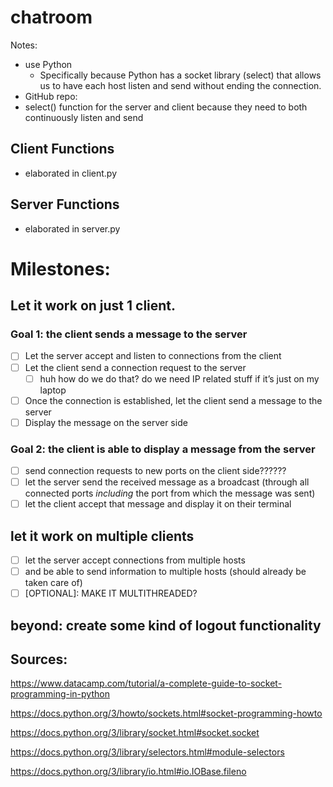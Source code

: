 # chatroom

Notes: 

- use Python
    - Specifically because Python has a socket library (select) that allows us to have each host listen and send without ending the connection.
- GitHub repo:
- select() function for the server and client because they need to both continuously listen and send

## Client Functions
- elaborated in client.py

## Server Functions
- elaborated in server.py

# Milestones:

## Let it work on just 1 client.

### Goal 1: the client sends a message to the server

- [ ]  Let the server accept and listen to connections from the client
- [ ]  Let the client send a connection request to the server
    - [ ]  huh how do we do that? do we need IP related stuff if it’s just on my laptop
- [ ]  Once the connection is established, let the client send a message to the server
- [ ]  Display the message on the server side

### Goal 2: the client is able to display a message from the server

- [ ]  send connection requests to new ports on the client side??????
- [ ]  let the server send the received message as a broadcast (through all connected ports *including* the port from which the message was sent)
- [ ]  let the client accept that message and display it on their terminal

## let it work on multiple clients

- [ ]  let the server accept connections from multiple hosts
- [ ]  and be able to send information to multiple hosts (should already be taken care of)
- [ ]  [OPTIONAL]: MAKE IT MULTITHREADED?

## beyond: create some kind of logout functionality 

## Sources:

https://www.datacamp.com/tutorial/a-complete-guide-to-socket-programming-in-python

https://docs.python.org/3/howto/sockets.html#socket-programming-howto

https://docs.python.org/3/library/socket.html#socket.socket

https://docs.python.org/3/library/selectors.html#module-selectors

https://docs.python.org/3/library/io.html#io.IOBase.fileno